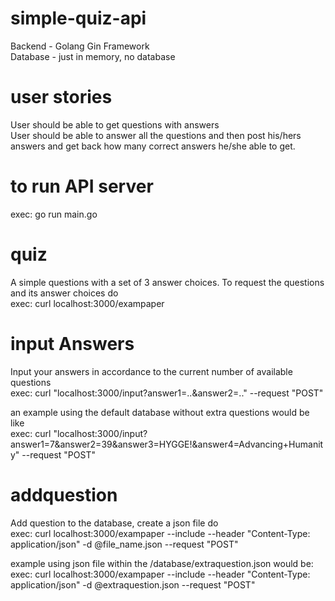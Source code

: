 ﻿# simple-quiz-api
Backend - Golang Gin Framework  
Database - just in memory, no database

# user stories
User should be able to get questions with answers  
User should be able to answer all the questions and then post his/hers answers and get back how many correct answers he/she able to get.  

# to run API server
exec: go run main.go

# quiz
A simple questions with a set of 3 answer choices. To request the questions and its answer choices do  
exec: curl localhost:3000/exampaper

# input Answers
Input your answers in accordance to the current number of available questions  
exec: curl "localhost:3000/input?answer1=..&answer2=.." --request "POST"

an example using the default database without extra questions would be like  
exec: curl "localhost:3000/input?answer1=7&answer2=39&answer3=HYGGE!&answer4=Advancing+Humanity" --request "POST"

# addquestion
Add question to the database, create a json file do  
exec: curl localhost:3000/exampaper --include --header "Content-Type: application/json" -d @file_name.json --request "POST"

example using json file within the /database/extraquestion.json would be:  
exec: curl localhost:3000/exampaper --include --header "Content-Type: application/json" -d @extraquestion.json --request "POST"
